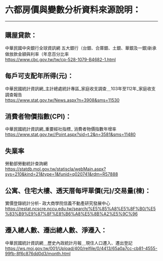 # 六都房價與變數分析資料來源說明：
---
## 購屋貸款：
中華民國中央銀行全球資訊網
五大銀行（台銀、合庫銀、土銀、華銀及一銀)新承做放款金額與利率（年息百分比率  
https://www.cbc.gov.tw/tw/cp-528-1079-B4682-1.html
## 每戶可支配年所得(元)：
中華民國統計資訊網_主計總處統計專區_家庭收支調查＿103年至112年_家庭收支調查報告  
https://www.stat.gov.tw/News.aspx?n=3908&sms=11530
## 消費者物價指數(CPI)：
中華民國統計資訊網_重要經社指標_ 消費者物價指數年增率  
https://www.stat.gov.tw//Point.aspx?sid=t.2&n=3581&sms=11480
## 失業率
勞動部勞動統計查詢網  
https://statdb.mol.gov.tw/statiscla/webMain.aspx?sys=210&kind=21&type=1&funid=q020741&rdm=R57888
## 公寓、住宅大樓、透天厝每坪單價(元)/交易量(棟)：
實價登錄統計分析- 政大商學院信義不動產研究發展中心
https://restat.ncscre.nccu.edu.tw/search/%E5%85%A8%E5%8F%B0/%E5%83%B9%E9%87%8F%E8%B6%A8%E5%8B%A2%E5%9C%96
## 遷入總人數、遷出總人數、淨遷入：
中華民國統計資訊網＿歷史內政統計月報＿現住人口遷入、遷出登記  
https://ws.moi.gov.tw/001/Upload/400/relfile/0/4413/65a0a7cc-cb81-4555-99fb-8f6c876dd0d3/month.html

